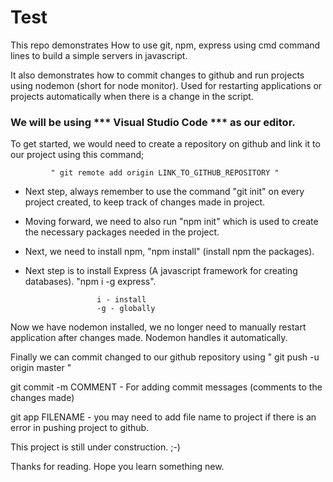 # Test

This repo demonstrates How to use git, npm, express using cmd command lines to build a simple servers in javascript.

It also demonstrates how to commit changes to github and run projects using nodemon (short for node monitor). Used for 
restarting applications or projects automatically when there is a change in the script.

###  We will be using *** Visual Studio Code *** as our editor.

To get started, we would need to create a repository on github and link it to our project using this command;

             " git remote add origin LINK_TO_GITHUB_REPOSITORY "

* Next step, always remember to use the command "git init" on every project created, to keep track of changes made in project.

* Moving forward, we need to also run "npm init" which is used to create the necessary packages needed in the project.

* Next, we need to install npm, "npm install" (install npm the packages).

* Next step is to install Express (A javascript framework for creating databases). "npm i -g express".

                      i - install
                      -g - globally

Now we have nodemon installed, we no longer need to manually restart application after changes made. Nodemon handles it automatically.

Finally we can commit changed to our github repository using  " git push -u origin master "

git commit -m COMMENT - For adding commit messages (comments to the changes made)

git app FILENAME - you may need to add file name to project if there is an error in pushing project to github.

This project is still under construction. ;-)

Thanks for reading. 
Hope you learn something new.
